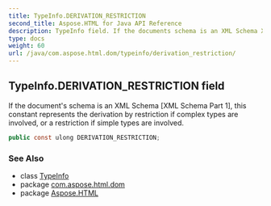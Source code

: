 ```yaml
---
title: TypeInfo.DERIVATION_RESTRICTION
second_title: Aspose.HTML for Java API Reference
description: TypeInfo field. If the documents schema is an XML Schema XML Schema Part 1 this constant represents the derivation by restriction if complex types are involved or a restriction if simple types are involved
type: docs
weight: 60
url: /java/com.aspose.html.dom/typeinfo/derivation_restriction/
---
```

## TypeInfo.DERIVATION_RESTRICTION field

If the document's schema is an XML Schema [XML Schema Part 1], this constant represents the derivation by restriction if complex types are involved, or a restriction if simple types are involved.

```java
public const ulong DERIVATION_RESTRICTION;
```

### See Also

* class [TypeInfo](../)
* package [com.aspose.html.dom](../../../com.aspose.html.dom/)
* package [Aspose.HTML](../../../)
